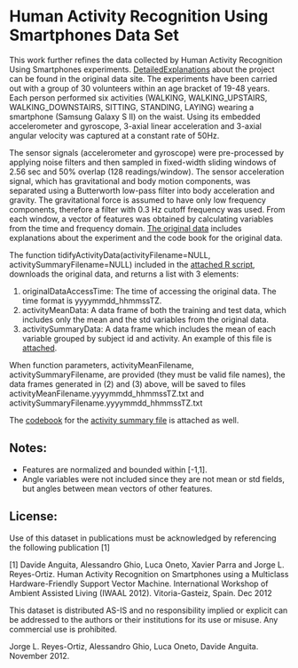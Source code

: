 Human Activity Recognition Using Smartphones Data Set 
=====================================================

This work further refines the data collected by Human Activity Recognition Using Smartphones experiments.
[DetailedExplanations](http://archive.ics.uci.edu/ml/datasets/Human+Activity+Recognition+Using+Smartphones) about the project can be found in the original data site.
The experiments have been carried out with a group of 30 volunteers within an age bracket of 19-48 years. Each person performed six activities (WALKING, WALKING_UPSTAIRS, WALKING_DOWNSTAIRS, SITTING, STANDING, LAYING) wearing a smartphone (Samsung Galaxy S II) on the waist. Using its embedded accelerometer and gyroscope, 3-axial linear acceleration and 3-axial angular velocity was captured at a constant rate of 50Hz.

The sensor signals (accelerometer and gyroscope) were pre-processed by applying noise filters and then sampled in fixed-width sliding windows of 2.56 sec and 50% overlap (128 readings/window). The sensor acceleration signal, which has gravitational and body motion components, was separated using a Butterworth low-pass filter into body acceleration and gravity. The gravitational force is assumed to have only low frequency components, therefore a filter with 0.3 Hz cutoff frequency was used. From each window, a vector of features was obtained by calculating variables from the time and frequency domain. 
[The original data]( https://d396qusza40orc.cloudfront.net/getdata%2Fprojectfiles%2FUCI%20HAR%20Dataset.zip) includes explanations about the experiment and the code book for the original data.

The function tidifyActivityData(activityFilename=NULL, activitySummaryFilename=NULL) included in the [attached R script](https://github.com/shabtayger/Getting-and-Cleaning-Data/blob/master/cleanActivityData.R), downloads the original data, and  returns a list with 3 elements:
 
1. originalDataAccessTime: 	The time of accessing the original data. The time format is yyyymmdd_hhmmssTZ.
2. activityMeanData: 		A data frame of both the training and test data, which includes only the mean and the std variables from the original data.  
3. activitySummaryData:		A data frame which includes the mean of each variable grouped by subject id and activity. An example of this file is [attached]().

When function parameters, activityMeanFilename, activitySummaryFilename, are provided (they must be valid file names), the data frames generated in (2) and (3) above, will be saved to files activityMeanFilename.yyyymmdd_hhmmssTZ.txt and activitySummaryFilename.yyyymmdd_hhmmssTZ.txt

The [codebook](https://github.com/shabtayger/Getting-and-Cleaning-Data/blob/master/CodeBook.md) for the [activity summary file](https://github.com/shabtayger/Getting-and-Cleaning-Data/blob/master/activitySummary.20150125_161533IST.txt) is attached as well. 
 
Notes: 
------
- Features are normalized and bounded within [-1,1].
- Angle variables were not included since they are not mean or std fields, but angles between mean vectors of other features. 

License:
--------
Use of this dataset in publications must be acknowledged by referencing the following publication [1] 

[1] Davide Anguita, Alessandro Ghio, Luca Oneto, Xavier Parra and Jorge L. Reyes-Ortiz. Human Activity Recognition on Smartphones using a Multiclass Hardware-Friendly Support Vector Machine. International Workshop of Ambient Assisted Living (IWAAL 2012). Vitoria-Gasteiz, Spain. Dec 2012

This dataset is distributed AS-IS and no responsibility implied or explicit can be addressed to the authors or their institutions for its use or misuse. Any commercial use is prohibited.

Jorge L. Reyes-Ortiz, Alessandro Ghio, Luca Oneto, Davide Anguita. November 2012.